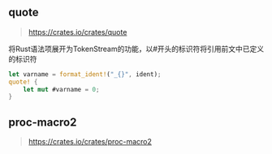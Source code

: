 ## quote
> https://crates.io/crates/quote

将Rust语法项展开为TokenStream的功能，以#开头的标识符将引用前文中已定义的标识符

```rust
let varname = format_ident!("_{}", ident);
quote! {
    let mut #varname = 0;
}
```

## proc-macro2
> https://crates.io/crates/proc-macro2

